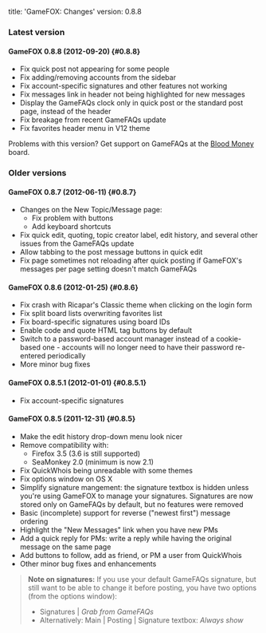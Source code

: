 title: 'GameFOX: Changes'
version: 0.8.8

### Latest version

#### GameFOX 0.8.8 (2012-09-20) {#0.8.8}

* Fix quick post not appearing for some people
* Fix adding/removing accounts from the sidebar
* Fix account-specific signatures and other features not working
* Fix messages link in header not being highlighted for new messages
* Display the GameFAQs clock only in quick post or the standard post page,
  instead of the header
* Fix breakage from recent GameFAQs update
* Fix favorites header menu in V12 theme

Problems with this version? Get support on GameFAQs at the
[Blood Money](http://www.gamefaqs.com/boards/565885-blood-money) board.

### Older versions

#### GameFOX 0.8.7 (2012-06-11) {#0.8.7}

* Changes on the New Topic/Message page:
    - Fix problem with buttons
    - Add keyboard shortcuts
* Fix quick edit, quoting, topic creator label, edit history, and several other
  issues from the GameFAQs update
* Allow tabbing to the post message buttons in quick edit
* Fix page sometimes not reloading after quick posting if GameFOX's messages
  per page setting doesn't match GameFAQs

#### GameFOX 0.8.6 (2012-01-25) {#0.8.6}

* Fix crash with Ricapar's Classic theme when clicking on the login form
* Fix split board lists overwriting favorites list
* Fix board-specific signatures using board IDs
* Enable code and quote HTML tag buttons by default
* Switch to a password-based account manager instead of a cookie-based one -
  accounts will no longer need to have their password re-entered periodically
* More minor bug fixes

#### GameFOX 0.8.5.1 (2012-01-01) {#0.8.5.1}

* Fix account-specific signatures

#### GameFOX 0.8.5 (2011-12-31) {#0.8.5}

* Make the edit history drop-down menu look nicer
* Remove compatibility with:
    * Firefox 3.5 (3.6 is still supported)
    * SeaMonkey 2.0 (minimum is now 2.1)
* Fix QuickWhois being unreadable with some themes
* Fix options window on OS X
* Simplify signature mangement: the signature textbox is hidden unless you're
  using GameFOX to manage your signatures. Signatures are now stored only on
  GameFAQs by default, but no features were removed
* Basic (incomplete) support for reverse ("newest first") message ordering
* Highlight the "New Messages" link when you have new PMs
* Add a quick reply for PMs: write a reply while having the original message on
  the same page
* Add buttons to follow, add as friend, or PM a user from QuickWhois
* Other minor bug fixes and enhancements

> **Note on signatures:** If you use your default GameFAQs signature, but still
> want to be able to change it before posting, you have two options (from the
> options window):
>
> * Signatures | *Grab from GameFAQs*
> * Alternatively: Main | Posting | Signature textbox: *Always show*
